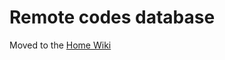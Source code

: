 Remote codes database
=====================

Moved to the [Home Wiki](http://wiki.home/doku.php?id=manuals:remote_codes)
